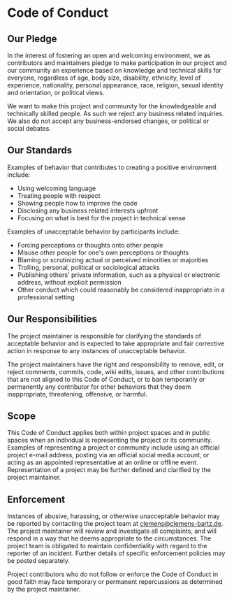 # Code of Conduct

## Our Pledge

In the interest of fostering an open and welcoming environment, we as contributors and maintainers pledge to make participation in our project and our community an experience based on knowledge and technical skills for everyone, regardless of age, body size, disability, ethnicity, level of experience, nationality, personal appearance, race, religion, sexual identity and orientation, or political views.

We want to make this project and community for the knowledgeable and technically skilled people. As such we reject any business related inquiries. We also do not accept any business-endorsed changes, or political or social debates.

## Our Standards

Examples of behavior that contributes to creating a positive environment include:

* Using welcoming language
* Treating people with respect
* Showing people how to improve the code
* Disclosing any business related interests upfront
* Focusing on what is best for the project in technical sense

Examples of unacceptable behavior by participants include:

* Forcing perceptions or thoughts onto other people
* Misuse other people for one's own perceptions or thoughts
* Blaming or scrutinizing actual or perceived minorities or majorities
* Trolling, personal, political or sociological attacks
* Publishing others' private information, such as a physical or electronic address, without explicit permission
* Other conduct which could reasonably be considered inappropriate in a professional setting

## Our Responsibilities

The project maintainer is responsible for clarifying the standards of acceptable behavior and is expected to take appropriate and fair corrective action in response to any instances of unacceptable behavior.

The project maintainers have the right and responsibility to remove, edit, or reject comments, commits, code, wiki edits, issues, and other contributions that are not aligned to this Code of Conduct, or to ban temporarily or permanently any contributor for other behaviors that they deem inappropriate, threatening, offensive, or harmful.

## Scope

This Code of Conduct applies both within project spaces and in public spaces when an individual is representing the project or its community. Examples of representing a project or community include using an official project e-mail address, posting via an official social media account, or acting as an appointed representative at an online or offline event. Representation of a project may be further defined and clarified by the project maintainer.

## Enforcement

Instances of abusive, harassing, or otherwise unacceptable behavior may be reported by contacting the project team at clemens@clemens-bartz.de. The project maintainer will review and investigate all complaints, and will respond in a way that he deems appropriate to the circumstances. The project team is obligated to maintain confidentiality with regard to the reporter of an incident. Further details of specific enforcement policies may be posted separately.

Project contributors who do not follow or enforce the Code of Conduct in good faith may face temporary or permanent repercussions as determined by the project maintainer.

